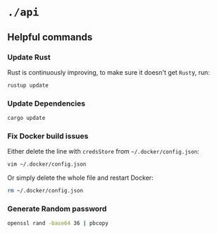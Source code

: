 # `./api`

## Helpful commands

### Update Rust

Rust is continuously improving, to make sure it doesn't get `Rust`y, run:

```sh
rustup update
```

### Update Dependencies

```sh
cargo update
```

### Fix Docker build issues

Either delete the line with `credsStore` from `~/.docker/config.json`:

```sh
vim ~/.docker/config.json
```

Or simply delete the whole file and restart Docker:

```sh
rm ~/.docker/config.json
```

### Generate Random password

```sh
openssl rand -base64 36 | pbcopy
```
